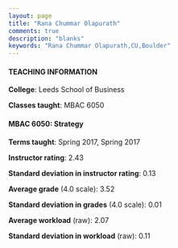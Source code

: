 ```yaml
---
layout: page
title: "Rana Chummar Olapurath" 
comments: true
description: "blanks"
keywords: "Rana Chummar Olapurath,CU,Boulder"
---
```

<head>
<script src="https://ajax.googleapis.com/ajax/libs/jquery/2.1.3/jquery.min.js"></script>
<script src="https://dl.dropboxusercontent.com/s/pc42nxpaw1ea4o9/highcharts.js?dl=0"></script>
<!-- <script src="../assets/js/highcharts.js"></script> -->
<style type="text/css">@font-face {
	font-family: "Bebas Neue";
	src: url(https://www.filehosting.org/file/details/544349/BebasNeue Regular.otf) format("opentype");
	}
	h1.Bebas { 
		font-family: "Bebas Neue", Verdana, Tahoma;
	}
</style>
</head>
	   
#### TEACHING INFORMATION

**College**: Leeds School of Business

**Classes taught**: MBAC 6050

#### MBAC 6050: Strategy

**Terms taught**: Spring 2017, Spring 2017

**Instructor rating**: 2.43

**Standard deviation in instructor rating**: 0.13

**Average grade** (4.0 scale): 3.52

**Standard deviation in grades** (4.0 scale): 0.01

**Average workload** (raw): 2.07

**Standard deviation in workload** (raw): 0.11

